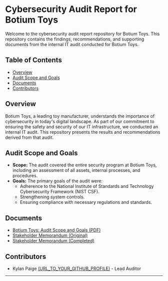 # Cybersecurity Audit Report for Botium Toys

Welcome to the cybersecurity audit report repository for Botium Toys. This repository contains the findings, recommendations, and supporting documents from the internal IT audit conducted for Botium Toys.

## Table of Contents
- [Overview](#overview)
- [Audit Scope and Goals](#audit-scope-and-goals)
- [Documents](#documents)
- [Contributors](#contributors)
  
## Overview
Botium Toys, a leading toy manufacturer, understands the importance of cybersecurity in today's digital landscape. As part of our commitment to ensuring the safety and security of our IT infrastructure, we conducted an internal IT audit. This repository presents the results and recommendations derived from that audit.

## Audit Scope and Goals
- **Scope:** The audit covered the entire security program at Botium Toys, including an assessment of all assets, internal processes, and procedures.
- **Goals:** The primary goals of the audit were:
  - Adherence to the National Institute of Standards and Technology Cybersecurity Framework (NIST CSF).
  - Strengthening system controls.
  - Ensuring compliance with necessary regulations and standards.

## Documents
- [Botium Toys: Audit Scope and Goals (PDF)](https://github.com/kylanpaige/Cybersecurity-Audit-Report/blob/main/docs/Botium-Toys_-Audit-scope-and-goals.pdf)
- [Stakeholder Memorandum (Original)](https://github.com/kylanpaige/Cybersecurity-Audit-Report/blob/main/docs/Stakeholder-memorandum.pdf)
- [Stakeholder Memorandum (Completed)](https://github.com/kylanpaige/Cybersecurity-Audit-Report/blob/main/docs/Stakeholder-memorandum.pdf)

## Contributors
- Kylan Paige [(URL_TO_YOUR_GITHUB_PROFILE)](https://github.com/kylanpaige) - Lead Auditor

---

